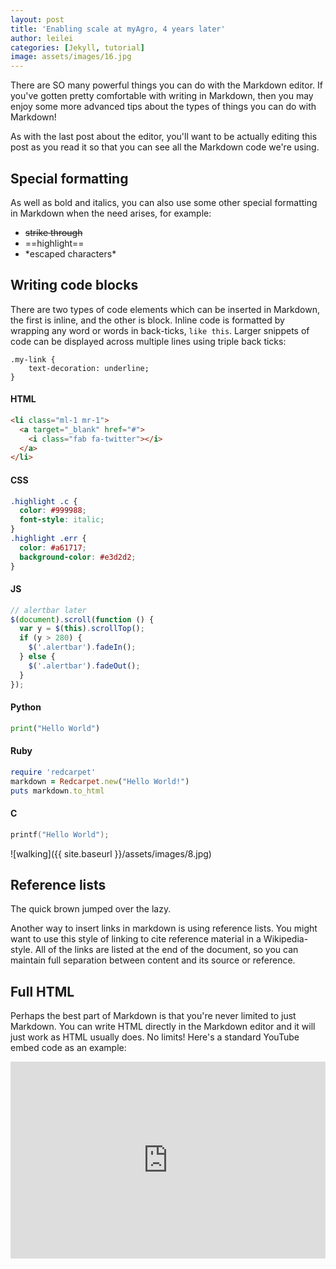 ```yaml
---
layout: post
title: 'Enabling scale at myAgro, 4 years later'
author: leilei
categories: [Jekyll, tutorial]
image: assets/images/16.jpg
---
```


There are SO many powerful things you can do with the Markdown editor. If you've
gotten pretty comfortable with writing in Markdown, then you may enjoy some more
advanced tips about the types of things you can do with Markdown!

As with the last post about the editor, you'll want to be actually editing this
post as you read it so that you can see all the Markdown code we're using.

## Special formatting

As well as bold and italics, you can also use some other special formatting in
Markdown when the need arises, for example:

- ~~strike through~~
- ==highlight==
- \*escaped characters\*

## Writing code blocks

There are two types of code elements which can be inserted in Markdown, the
first is inline, and the other is block. Inline code is formatted by wrapping
any word or words in back-ticks, `like this`. Larger snippets of code can be
displayed across multiple lines using triple back ticks:

```
.my-link {
    text-decoration: underline;
}
```

#### HTML

```html
<li class="ml-1 mr-1">
  <a target="_blank" href="#">
    <i class="fab fa-twitter"></i>
  </a>
</li>
```

#### CSS

```css
.highlight .c {
  color: #999988;
  font-style: italic;
}
.highlight .err {
  color: #a61717;
  background-color: #e3d2d2;
}
```

#### JS

```js
// alertbar later
$(document).scroll(function () {
  var y = $(this).scrollTop();
  if (y > 280) {
    $('.alertbar').fadeIn();
  } else {
    $('.alertbar').fadeOut();
  }
});
```

#### Python

```python
print("Hello World")
```

#### Ruby

```ruby
require 'redcarpet'
markdown = Redcarpet.new("Hello World!")
puts markdown.to_html
```

#### C

```c
printf("Hello World");
```

![walking]({{ site.baseurl }}/assets/images/8.jpg)

## Reference lists

The quick brown jumped over the lazy.

Another way to insert links in markdown is using reference lists. You might want
to use this style of linking to cite reference material in a Wikipedia-style.
All of the links are listed at the end of the document, so you can maintain full
separation between content and its source or reference.

## Full HTML

Perhaps the best part of Markdown is that you're never limited to just Markdown.
You can write HTML directly in the Markdown editor and it will just work as HTML
usually does. No limits! Here's a standard YouTube embed code as an example:

<p><iframe style="width:100%;" height="315" src="https://www.youtube.com/embed/Cniqsc9QfDo?rel=0&amp;showinfo=0" frameborder="0" allowfullscreen></iframe></p>
